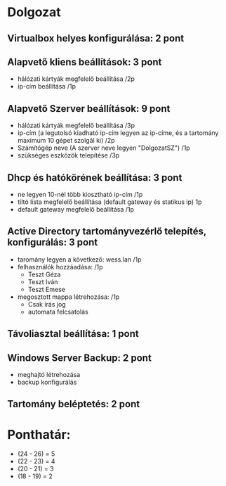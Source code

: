 # Dolgozat 

## Virtualbox helyes konfigurálása: 2 pont


## Alapvető kliens beállítások: 3 pont
- hálózati kártyák megfelelő beállítása /2p
- ip-cím beállítása /1p


## Alapvető Szerver beállítások: 9 pont
- hálózati kártyák megfelelő beállítása /3p
- ip-cím (a legutolsó kiadható ip-cím legyen az ip-címe, és a tartomány maximum 10 gépet szolgál ki) /2p
- Számítógép neve (A szerver neve legyen "DolgozatSZ") /1p
- szükséges eszközök telepítése /3p



## Dhcp és hatókörének beállítása: 3 pont
- ne legyen 10-nél több kiosztható ip-cím /1p
- tiltó lista megfelelő beállítása (default gateway és statikus ip) 1p
- default gateway megfelelő beállítása /1p

## Active Directory tartományvezérlő telepítés, konfigurálás: 3 pont
- taromány legyen a következő: wess.lan /1p 
- felhasználók hozzáadása: /1p
    - Teszt Géza
    - Teszt Iván
    - Teszt Emese
- megosztott mappa létrehozása: /1p
    - Csak írás jog
    - automata felcsatolás

## Távoliasztal beállítása: 1 pont

## Windows Server Backup: 2 pont
  - meghajtó létrehozása
  - backup konfigurálás

## Tartomány beléptetés: 2 pont

# Ponthatár:
- (24 - 26) = 5
- (22 - 23) = 4
- (20 - 21) = 3
- (18 - 19) = 2
 

